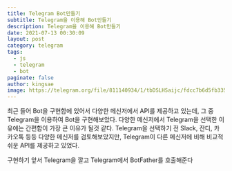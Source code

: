 ```yaml
---
title: Telegram Bot만들기
subtitle: Telegram을 이용해 Bot만들기
description: Telegram을 이용해 Bot만들기
date: 2021-07-13 00:30:09
layout: post
category: telegram
tags:
  - js
  - telegram
  - bot
paginate: false
author: kingsae
image: https://telegram.org/file/811140934/1/tbDSLHSaijc/fdcc7b6d5fb3354adf
---
```


최근 들어 Bot을 구현함에 있어서 다양한 메신저에서 API를 제공하고 있는데, 그 중 Telegram을 이용하여 Bot을 구현해보았다. 다양한 메신저에서 Telegram을 선택한 이유에는 간편함이 가장 큰 이유가 될것 같다. Telegram을 선택하기 전 Slack, 잔디, 카카오톡 등등 다양한 메신저를 검토해보았지만, Telegram이 다른 메신저에 비해 비교적 쉬운 API를 제공하고 있었다.

구현하기 앞서 Telegram을 깔고 Telegram에서 BotFather를 호출해준다